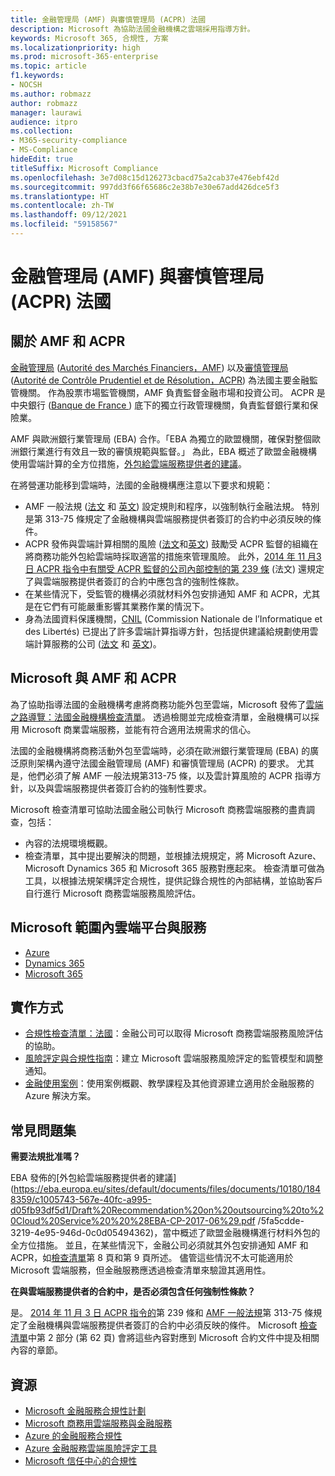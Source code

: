 ```yaml
---
title: 金融管理局 (AMF) 與審慎管理局 (ACPR) 法國
description: Microsoft 為協助法國金融機構之雲端採用指導方針。
keywords: Microsoft 365, 合規性, 方案
ms.localizationpriority: high
ms.prod: microsoft-365-enterprise
ms.topic: article
f1.keywords:
- NOCSH
ms.author: robmazz
author: robmazz
manager: laurawi
audience: itpro
ms.collection:
- M365-security-compliance
- MS-Compliance
hideEdit: true
titleSuffix: Microsoft Compliance
ms.openlocfilehash: 3e7d08c15d126273cbacd75a2cab37e476ebf42d
ms.sourcegitcommit: 997dd3f66f65686c2e38b7e30e67add426dce5f3
ms.translationtype: HT
ms.contentlocale: zh-TW
ms.lasthandoff: 09/12/2021
ms.locfileid: "59158567"
---
```

# <a name="financial-authority-amf-and-prudential-authority-acpr-france"></a>金融管理局 (AMF) 與審慎管理局 (ACPR) 法國

## <a name="about-the-amf-and-acpr"></a>關於 AMF 和 ACPR

[金融管理局](https://www.amf-france.org/en) ([Autorité des Marchés Financiers，AMF](https://www.amf-france.org/)) 以及[審慎管理局](https://acpr.banque-france.fr/en/page-sommaire/about-acpr) ([Autorité de Contrôle Prudentiel et de Résolution，ACPR](https://acpr.banque-france.fr/)) 為法國主要金融監管機關。 作為股票市場監管機關，AMF 負責監督金融市場和投資公司。 ACPR 是中央銀行 ([Banque de France ](https://www.banque-france.fr/)) 底下的獨立行政管理機關，負責監督銀行業和保險業。  
  
AMF 與歐洲銀行業管理局 (EBA) 合作。「EBA 為獨立的歐盟機關，確保對整個歐洲銀行業進行有效且一致的審慎規範與監督。」 為此，EBA 概述了歐盟金融機構使用雲端計算的全方位措施，[外包給雲端服務提供者的建議](https://eba.europa.eu/sites/default/documents/files/documents/10180/1848359/c1005743-567e-40fc-a995-d05fb93df5d1/Draft%20Recommendation%20on%20outsourcing%20to%20Cloud%20Service%20%20%28EBA-CP-2017-06%29.pdf )。  
  
在將營運功能移到雲端時，法國的金融機構應注意以下要求和規範：

- AMF 一般法規 ([法文](https://amf-france.org/eli/fr/aai/amf/rg/livre/1/fr.html) 和 [英文](https://amf-france.org/eli/fr/aai/amf/rg/20180103/notes/en.pdf)) 設定規則和程序，以強制執行金融法規。 特別是第 313-75 條規定了金融機構與雲端服務提供者簽訂的合約中必須反映的條件。
- ACPR 發佈與雲端計算相關的風險 ([法文](https://acpr.banque-france.fr/sites/default/files/medias/documents/201307-risques-associes-au-cloud-computing.pdf)和[英文](https://acpr.banque-france.fr/sites/default/files/medias/documents/201307-the-risks-associated-with-cloud-computing.pdf)) 鼓勵受 ACPR 監督的組織在將商務功能外包給雲端時採取適當的措施來管理風險。 此外，[2014 年 11 月3 日 ACPR 指令中有關受 ACPR 監督的公司內部控制的第 239 條](https://www.legifrance.gouv.fr/affichTexte.do?cidTexte=JORFTEXT000029700770&categorieLien=id) (法文) 還規定了與雲端服務提供者簽訂的合約中應包含的強制性條款。
- 在某些情況下，受監管的機構必須就材料外包安排通知 AMF 和 ACPR，尤其是在它們有可能嚴重影響其業務作業的情況下。
- 身為法國資料保護機關，[CNIL](https://www.cnil.fr/en/home) (Commission Nationale de l’Informatique et des Libertés) 已提出了許多雲端計算指導方針，包括提供建議給規劃使用雲端計算服務的公司 ([法文](https://www.cnil.fr/sites/default/files/typo/document/Recommandations_pour_les_entreprises_qui_envisagent_de_souscrire_a_des_services_de_Cloud.pdf) 和 [英文](https://www.cnil.fr/sites/default/files/typo/document/Recommendations_for_companies_planning_to_use_Cloud_computing_services.pdf))。

## <a name="microsoft-and-the-amf-and-acpr"></a>Microsoft 與 AMF 和 ACPR

為了協助指導法國的金融機構考慮將商務功能外包至雲端，Microsoft 發佈了[雲端之路導覽：法國金融機構檢查清單](https://aka.ms/FinServ-Guide-France)。 透過檢閱並完成檢查清單，金融機構可以採用 Microsoft 商業雲端服務，並能有符合適用法規需求的信心。  
  
法國的金融機構將商務活動外包至雲端時，必須在歐洲銀行業管理局 (EBA) 的廣泛原則架構內遵守法國金融管理局 (AMF) 和審慎管理局 (ACPR) 的要求。 尤其是，他們必須了解 AMF 一般法規第313-75 條，以及雲計算風險的 ACPR 指導方針，以及與雲端服務提供者簽訂合約的強制性要求。  
  
Microsoft 檢查清單可協助法國金融公司執行 Microsoft 商務雲端服務的盡責調查，包括：

- 內容的法規環境概觀。
- 檢查清單，其中提出要解決的問題，並根據法規規定，將 Microsoft Azure、Microsoft Dynamics 365 和 Microsoft 365 服務對應起來。 檢查清單可做為工具，以根據法規架構評定合規性，提供記錄合規性的內部結構，並協助客戶自行進行 Microsoft 商務雲端服務風險評估。

## <a name="microsoft-in-scope-cloud-platforms--services"></a>Microsoft 範圍內雲端平台與服務

- [Azure](https://aka.ms/AzureCompliance)
- [Dynamics 365](https://aka.ms/d365-compliance-list)
- [Microsoft 365](https://aka.ms/o365-compliance-framework)

## <a name="how-to-implement"></a>實作方式

- [合規性檢查清單：法國](https://aka.ms/FinServ-Guide-France)：金融公司可以取得 Microsoft 商務雲端服務風險評估的協助。
- [風險評定與合規性指南](https://aka.ms/RiskGovernanceGuide)：建立 Microsoft 雲端服務風險評定的監管模型和調整通知。
- [金融使用案例](/azure/industry/financial/)：使用案例概觀、教學課程及其他資源建立適用於金融服務的 Azure 解決方案。

## <a name="frequently-asked-questions"></a>常見問題集

**需要法規批准嗎？**

EBA 發佈的[外包給雲端服務提供者的建議](https://eba.europa.eu/sites/default/documents/files/documents/10180/1848359/c1005743-567e-40fc-a995-d05fb93df5d1/Draft%20Recommendation%20on%20outsourcing%20to%20Cloud%20Service%20%20%28EBA-CP-2017-06%29.pdf /5fa5cdde-3219-4e95-946d-0c0d05494362)，當中概述了歐盟金融機構進行材料外包的全方位措施。 並且，在某些情況下，金融公司必須就其外包安排通知 AMF 和 ACPR，如[檢查清單](https://aka.ms/FinServ-Guide-France)第 8 頁和第 9 頁所述。 儘管這些情況不太可能適用於 Microsoft 雲端服務，但金融服務應透過檢查清單來驗證其適用性。

**在與雲端服務提供者的合約中，是否必須包含任何強制性條款？**

是。 [2014 年 11 月 3 日 ACPR 指令的](https://www.legifrance.gouv.fr/affichTexte.do?cidTexte=JORFTEXT000029700770&categorieLien=id)第 239 條和 [AMF 一般法規](https://www.amf-france.org/eli/fr/aai/amf/rg/livre/1/fr.html)第 313-75 條規定了金融機構與雲端服務提供者簽訂的合約中必須反映的條件。 Microsoft [檢查清單](https://aka.ms/FinServ-Guide-France)中第 2 部分 (第 62 頁) 會將這些內容對應到 Microsoft 合約文件中提及相關內容的章節。

## <a name="resources"></a>資源

- [Microsoft 金融服務合規性計劃](https://aka.ms/FSCP-Print)
- [Microsoft 商務用雲端服務與金融服務](https://servicetrust.microsoft.com/viewpage/financialservicesoverview)
- [Azure 的金融服務合規性](https://azure.microsoft.com/resources/videos/azurecon-2015-financial-services-compliance-in-azure/)
- [Azure 金融服務雲端風險評定工具](https://servicetrust.microsoft.com/ViewPage/FFIECBlueprint?command=Download&downloadType=Document&downloadId=079a1973-711a-428f-9312-9ddd290cff7b&docTab=c726d5c0-2d1e-11e8-a485-57140ec19669_PaaS)
- [Microsoft 信任中心的合規性](https://www.microsoft.com/trust-center/compliance/compliance-overview)
